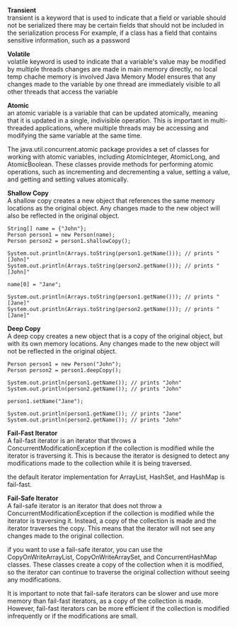 

**Transient**<br/>
 transient is a keyword that is used to indicate that a field or variable should not be serialized
 there may be certain fields that should not be included in the serialization process
 For example, if a class has a field that contains sensitive information, such as a password
 
 **Volatile**<br/>
 volatile keyword is used to indicate that a variable's value may be modified by multiple threads
 changes are made in main memory directly, no local temp chache memory is involved
 Java Memory Model ensures that any changes made to the variable by one thread are immediately visible to all other threads that access the variable
 
 **Atomic**<br/>
 an atomic variable is a variable that can be updated atomically, meaning that it is updated in a single, indivisible operation. This is important in multi-threaded applications, where multiple threads may be accessing and modifying the same variable at the same time.
 
 The java.util.concurrent.atomic package provides a set of classes for working with atomic variables, including AtomicInteger, AtomicLong, and AtomicBoolean. These classes provide methods for performing atomic operations, such as incrementing and decrementing a value, setting a value, and getting and setting values atomically.
 
 **Shallow Copy**<br/>
 A shallow copy creates a new object that references the same memory locations as the original object. Any changes made to the new object will also be reflected in the original object. 
 ```
 String[] name = {"John"};
Person person1 = new Person(name);
Person person2 = person1.shallowCopy();

System.out.println(Arrays.toString(person1.getName())); // prints "[John]"
System.out.println(Arrays.toString(person2.getName())); // prints "[John]"

name[0] = "Jane";

System.out.println(Arrays.toString(person1.getName())); // prints "[Jane]"
System.out.println(Arrays.toString(person2.getName())); // prints "[Jane]"
 ```
 
 **Deep Copy**<br/>
 A deep copy creates a new object that is a copy of the original object, but with its own memory locations. Any changes made to the new object will not be reflected in the original object.
 ```
 Person person1 = new Person("John");
Person person2 = person1.deepCopy();

System.out.println(person1.getName()); // prints "John"
System.out.println(person2.getName()); // prints "John"

person1.setName("Jane");

System.out.println(person1.getName()); // prints "Jane"
System.out.println(person2.getName()); // prints "John"

 ```
**Fail-Fast Iterator**<br/>
A fail-fast iterator is an iterator that throws a ConcurrentModificationException if the collection is modified while the iterator is traversing it. This is because the iterator is designed to detect any modifications made to the collection while it is being traversed.

the default iterator implementation for ArrayList, HashSet, and HashMap is fail-fast.

**Fail-Safe Iterator**<br/>
A fail-safe iterator is an iterator that does not throw a ConcurrentModificationException if the collection is modified while the iterator is traversing it. Instead, a copy of the collection is made and the iterator traverses the copy. This means that the iterator will not see any changes made to the original collection.

if you want to use a fail-safe iterator, you can use the CopyOnWriteArrayList, CopyOnWriteArraySet, and ConcurrentHashMap classes. These classes create a copy of the collection when it is modified, so the iterator can continue to traverse the original collection without seeing any modifications.

It is important to note that fail-safe iterators can be slower and use more memory than fail-fast iterators, as a copy of the collection is made. However, fail-fast iterators can be more efficient if the collection is modified infrequently or if the modifications are small.
